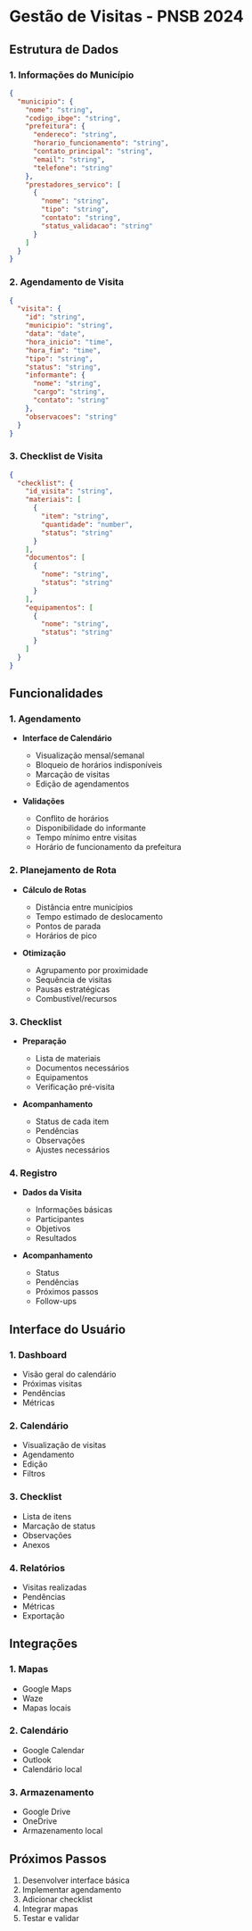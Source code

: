 # Gestão de Visitas - PNSB 2024

## Estrutura de Dados

### 1. Informações do Município
```json
{
  "municipio": {
    "nome": "string",
    "codigo_ibge": "string",
    "prefeitura": {
      "endereco": "string",
      "horario_funcionamento": "string",
      "contato_principal": "string",
      "email": "string",
      "telefone": "string"
    },
    "prestadores_servico": [
      {
        "nome": "string",
        "tipo": "string",
        "contato": "string",
        "status_validacao": "string"
      }
    ]
  }
}
```

### 2. Agendamento de Visita
```json
{
  "visita": {
    "id": "string",
    "municipio": "string",
    "data": "date",
    "hora_inicio": "time",
    "hora_fim": "time",
    "tipo": "string",
    "status": "string",
    "informante": {
      "nome": "string",
      "cargo": "string",
      "contato": "string"
    },
    "observacoes": "string"
  }
}
```

### 3. Checklist de Visita
```json
{
  "checklist": {
    "id_visita": "string",
    "materiais": [
      {
        "item": "string",
        "quantidade": "number",
        "status": "string"
      }
    ],
    "documentos": [
      {
        "nome": "string",
        "status": "string"
      }
    ],
    "equipamentos": [
      {
        "nome": "string",
        "status": "string"
      }
    ]
  }
}
```

## Funcionalidades

### 1. Agendamento
- **Interface de Calendário**
  - Visualização mensal/semanal
  - Bloqueio de horários indisponíveis
  - Marcação de visitas
  - Edição de agendamentos

- **Validações**
  - Conflito de horários
  - Disponibilidade do informante
  - Tempo mínimo entre visitas
  - Horário de funcionamento da prefeitura

### 2. Planejamento de Rota
- **Cálculo de Rotas**
  - Distância entre municípios
  - Tempo estimado de deslocamento
  - Pontos de parada
  - Horários de pico

- **Otimização**
  - Agrupamento por proximidade
  - Sequência de visitas
  - Pausas estratégicas
  - Combustível/recursos

### 3. Checklist
- **Preparação**
  - Lista de materiais
  - Documentos necessários
  - Equipamentos
  - Verificação pré-visita

- **Acompanhamento**
  - Status de cada item
  - Pendências
  - Observações
  - Ajustes necessários

### 4. Registro
- **Dados da Visita**
  - Informações básicas
  - Participantes
  - Objetivos
  - Resultados

- **Acompanhamento**
  - Status
  - Pendências
  - Próximos passos
  - Follow-ups

## Interface do Usuário

### 1. Dashboard
- Visão geral do calendário
- Próximas visitas
- Pendências
- Métricas

### 2. Calendário
- Visualização de visitas
- Agendamento
- Edição
- Filtros

### 3. Checklist
- Lista de itens
- Marcação de status
- Observações
- Anexos

### 4. Relatórios
- Visitas realizadas
- Pendências
- Métricas
- Exportação

## Integrações

### 1. Mapas
- Google Maps
- Waze
- Mapas locais

### 2. Calendário
- Google Calendar
- Outlook
- Calendário local

### 3. Armazenamento
- Google Drive
- OneDrive
- Armazenamento local

## Próximos Passos
1. Desenvolver interface básica
2. Implementar agendamento
3. Adicionar checklist
4. Integrar mapas
5. Testar e validar 